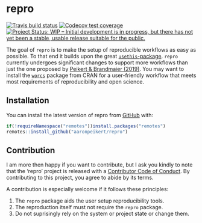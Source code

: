 
<!-- README.md is generated from README.Rmd. Please edit that file -->

# repro

<!-- badges: start -->

[![Travis build
status](https://travis-ci.org/aaronpeikert/repro.svg?branch=master)](https://travis-ci.org/aaronpeikert/repro)
[![Codecov test
coverage](https://codecov.io/gh/aaronpeikert/repro/branch/master/graph/badge.svg)](https://codecov.io/gh/aaronpeikert/repro?branch=master)
[![Project Status: WIP – Initial development is in progress, but there
has not yet been a stable, usable release suitable for the
public.](https://www.repostatus.org/badges/latest/wip.svg)](https://www.repostatus.org/#wip)
<!-- badges: end -->

The goal of `repro` is to make the setup of reproducible workflows as
easy as possible. To that end it builds upon the great
[`usethis`-package](https://github.com/r-lib/usethis). `repro` currently
undergoes significant changes to support more workflows than just the
one proposed by [Peikert & Brandmaier
(2019)](https://psyarxiv.com/8xzqy/). You may want to install the
[`worcs`](https://github.com/cjvanlissa/worcs) package from CRAN for a
user-friendly workflow that meets most requirements of reproducibility
and open science.

## Installation

You can install the latest version of repro from
[GitHub](https://github.com/aaronpeikert/repro) with:

``` r
if(!requireNamespace("remotes"))install.packages("remotes")
remotes::install_github("aaronpeikert/repro")
```

## Contribution

I am more then happy if you want to contribute, but I ask you kindly to
note that the ‘repro’ project is released with a [Contributor Code of
Conduct](CODE_OF_CONDUCT.md). By contributing to this project, you agree
to abide by its terms.

A contribution is especially welcome if it follows these principles:

1.  The `repro` package aids the user setup reproducibility tools.
2.  The reproduction itself must not require the `repro` package.
3.  Do not suprisingly rely on the system or project state or change
    them.
